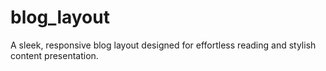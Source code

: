 # blog_layout
A sleek, responsive blog layout designed for effortless reading and stylish content presentation.
